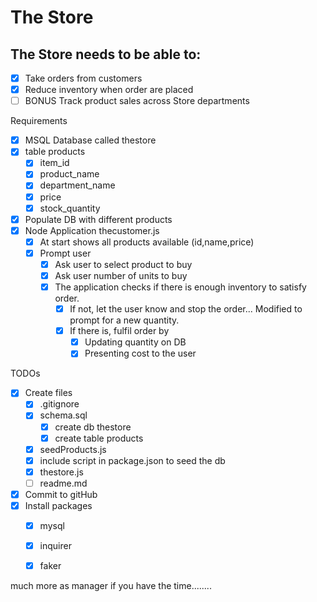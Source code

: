 # The Store

## The Store needs to be able to:

- [x] Take orders from customers
- [x] Reduce inventory when order are placed
- [ ] BONUS Track product sales across Store departments 

Requirements
- [x] MSQL Database called thestore
- [x] table products
  - [x] item_id
  - [x] product_name
  - [x] department_name
  - [x] price
  - [x] stock_quantity
- [x] Populate DB with different products
- [x] Node Application thecustomer.js
  - [x] At start shows all products available (id,name,price)
  - [x] Prompt user
    - [x] Ask user to select product to buy
    - [x] Ask user number of units to buy
    - [x] The application checks if there is enough inventory to satisfy order.  
      - [x] If not, let the user know and stop the order... Modified to prompt for a new quantity.
      - [x] If there is, fulfil order by
        - [x] Updating quantity on DB
        - [x] Presenting cost to the user

TODOs
- [x] Create files
  - [x] .gitignore
  - [x] schema.sql
    - [x] create db thestore
    - [x] create table products
  - [x]   seedProducts.js
    - [x] include script in package.json to seed the db
  - [x] thestore.js
  - [ ] readme.md
- [x] Commit to gitHub
- [x] Install packages
  - [x] mysql
  - [x] inquirer
  - [x] faker


much more as manager if you have the time........